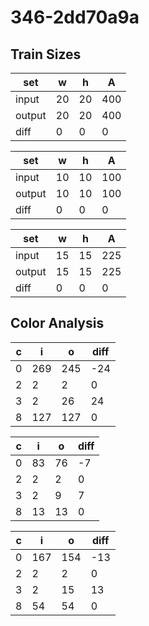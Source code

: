 # 346-2dd70a9a
## Train Sizes

|set|w|h|A|
|---|---|---|---|
|input|20|20|400|
|output|20|20|400|
|diff|0|0|0|


|set|w|h|A|
|---|---|---|---|
|input|10|10|100|
|output|10|10|100|
|diff|0|0|0|


|set|w|h|A|
|---|---|---|---|
|input|15|15|225|
|output|15|15|225|
|diff|0|0|0|


## Color Analysis

|c|i|o|diff|
|---|---|---|---|
|0|269|245|-24|
|2|2|2|0|
|3|2|26|24|
|8|127|127|0|


|c|i|o|diff|
|---|---|---|---|
|0|83|76|-7|
|2|2|2|0|
|3|2|9|7|
|8|13|13|0|


|c|i|o|diff|
|---|---|---|---|
|0|167|154|-13|
|2|2|2|0|
|3|2|15|13|
|8|54|54|0|

